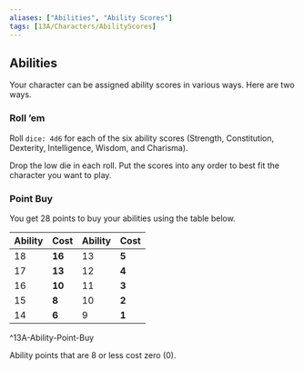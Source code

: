 ```yaml
---
aliases: ["Abilities", "Ability Scores"]
tags: [13A/Characters/AbilityScores]
---
```


## Abilities

Your character can be assigned ability scores in various ways. Here are two ways.

### Roll ’em

Roll `dice: 4d6` for each of the six ability scores (Strength, Constitution, Dexterity, Intelligence, Wisdom, and Charisma). 

Drop the low die in each roll. Put the scores into any order to best fit the character you want to play.

### Point Buy

You get 28 points to buy your abilities using the table below.

| Ability | **Cost** | Ability | **Cost** |
| ------- | ---- | ------- | ---- |
| 18      | **16**   |   13      |  **5**    |
| 17      | **13**   |   12      |  **4**    |
| 16      | **10**   |   11      |   **3**   |
| 15      | **8**    |   10      |   **2**   |
| 14      | **6**    |   9      |  **1**    |          
^13A-Ability-Point-Buy

Ability points that are 8 or less cost zero (0).
